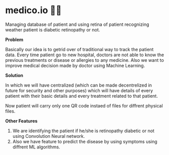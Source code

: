# medico.io 👨‍⚕️
Managing database of patient and using retina of patient recognizing weather patient is diabetic retinopathy or not.

**Problem**

Basically our idea is to getrid over of traditional way to track the patient data.
Every time patient go to new hospital, doctors are not able to know the previous treatments or disease or allergies to any medicine.
Also we want to improve medical decision made by doctor using Machine Learning.

**Solution**

In which we will have centralized (which can be made decentrelized in future for security and other purposes) which will have details of every patient with their basic details and every treatment related to that patient.

Now patient will carry only one QR code instaed of files for diffrent physical files.

**Other Features**

1) We are identifying the patient if he/she is retinopathy diabetic or not using Convolution Neural network.
2) Also we have feature to predict the disease by using symptoms using diffrent ML algorithms.



